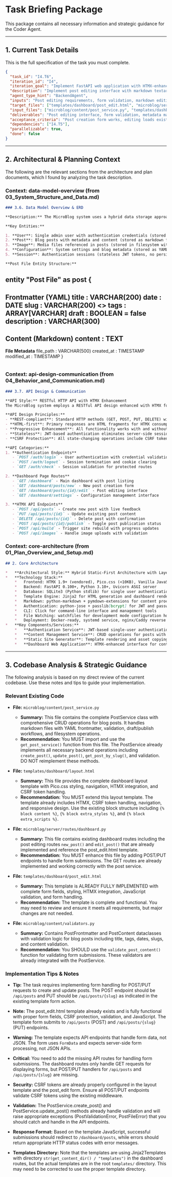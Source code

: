 # Task Briefing Package

This package contains all necessary information and strategic guidance for the Coder Agent.

---

## 1. Current Task Details

This is the full specification of the task you must complete.

```json
{
  "task_id": "I4.T6",
  "iteration_id": "I4",
  "iteration_goal": "Implement FastAPI web application with HTMX-enhanced dashboard for content management, authentication UI, and basic CRUD operations",
  "description": "Implement post editing interface with markdown textarea, metadata fields, and form validation. Create post creation and editing templates with proper form handling.",
  "agent_type_hint": "BackendAgent",
  "inputs": "Post editing requirements, form validation, markdown editing interface",
  "target_files": ["templates/dashboard/post_edit.html", "microblog/server/routes/dashboard.py"],
  "input_files": ["microblog/content/post_service.py", "templates/dashboard/layout.html"],
  "deliverables": "Post editing interface, form validation, metadata management, create/edit templates",
  "acceptance_criteria": "Post creation form works, editing loads existing posts, validation prevents invalid data, draft/publish status manageable",
  "dependencies": ["I4.T5"],
  "parallelizable": true,
  "done": false
}
```

---

## 2. Architectural & Planning Context

The following are the relevant sections from the architecture and plan documents, which I found by analyzing the task description.

### Context: data-model-overview (from 03_System_Structure_and_Data.md)

```markdown
### 3.6. Data Model Overview & ERD

**Description:** The MicroBlog system uses a hybrid data storage approach combining a lightweight SQLite database for user authentication with filesystem-based storage for content. This design minimizes external dependencies while providing structured access to different data types.

**Key Entities:**

1. **User**: Single admin user with authentication credentials (stored in SQLite)
2. **Post**: Blog posts with metadata and content (stored as markdown files with YAML frontmatter)
3. **Image**: Media files referenced in posts (stored in filesystem with metadata tracking)
4. **Configuration**: System settings and blog metadata (stored as YAML configuration file)
5. **Session**: Authentication sessions (stateless JWT tokens, no persistent storage)

**Post File Entity Structure:**
```
entity "Post File" as post {
  --
  **Frontmatter (YAML)**
  title : VARCHAR(200)
  date : DATE
  slug : VARCHAR(200) <<optional>>
  tags : ARRAY[VARCHAR]
  draft : BOOLEAN = false
  description : VARCHAR(300)
  --
  **Content (Markdown)**
  content : TEXT
  --
  **File Metadata**
  file_path : VARCHAR(500)
  created_at : TIMESTAMP
  modified_at : TIMESTAMP
}
```
```

### Context: api-design-communication (from 04_Behavior_and_Communication.md)

```markdown
### 3.7. API Design & Communication

**API Style:** RESTful HTTP API with HTMX Enhancement
The MicroBlog system employs a RESTful API design enhanced with HTMX for dynamic interactions. This approach provides a traditional web application experience while enabling progressive enhancement through AJAX-style interactions without complex JavaScript frameworks.

**API Design Principles:**
- **REST-compliant**: Standard HTTP methods (GET, POST, PUT, DELETE) with semantic URLs
- **HTML-first**: Primary responses are HTML fragments for HTMX consumption
- **Progressive Enhancement**: All functionality works with and without JavaScript
- **Stateless**: JWT-based authentication eliminates server-side session management
- **CSRF Protection**: All state-changing operations include CSRF token validation

**API Categories:**
1. **Authentication Endpoints**
   - `POST /auth/login` - User authentication with credential validation
   - `POST /auth/logout` - Session termination and cookie clearing
   - `GET /auth/check` - Session validation for protected routes

2. **Dashboard Page Routes**
   - `GET /dashboard` - Main dashboard with post listing
   - `GET /dashboard/posts/new` - New post creation form
   - `GET /dashboard/posts/{id}/edit` - Post editing interface
   - `GET /dashboard/settings` - Configuration management interface

3. **HTMX API Endpoints**
   - `POST /api/posts` - Create new post with live feedback
   - `PUT /api/posts/{id}` - Update existing post content
   - `DELETE /api/posts/{id}` - Delete post with confirmation
   - `POST /api/posts/{id}/publish` - Toggle post publication status
   - `POST /api/build` - Trigger site rebuild with progress updates
   - `POST /api/images` - Handle image uploads with validation
```

### Context: core-architecture (from 01_Plan_Overview_and_Setup.md)

```markdown
## 2. Core Architecture

*   **Architectural Style:** Hybrid Static-First Architecture with Layered Monolith for Management
*   **Technology Stack:**
    *   Frontend: HTMX 1.9+ (vendored), Pico.css (<10KB), Vanilla JavaScript (minimal)
    *   Backend: FastAPI 0.100+, Python 3.10+, Uvicorn ASGI server
    *   Database: SQLite3 (Python stdlib) for single user authentication
    *   Template Engine: Jinja2 for HTML generation and dashboard rendering
    *   Markdown: python-markdown + pymdown-extensions for content processing
    *   Authentication: python-jose + passlib[bcrypt] for JWT and password hashing
    *   CLI: Click for command-line interface and management tools
    *   File Watching: watchfiles for development mode configuration hot-reload
    *   Deployment: Docker-ready, systemd service, nginx/Caddy reverse proxy support
*   **Key Components/Services:**
    *   **Authentication Service**: JWT-based single-user authentication with bcrypt password hashing
    *   **Content Management Service**: CRUD operations for posts with markdown processing and validation
    *   **Static Site Generator**: Template rendering and asset copying with atomic build process
    *   **Dashboard Web Application**: HTMX-enhanced interface for content management and live preview
```

---

## 3. Codebase Analysis & Strategic Guidance

The following analysis is based on my direct review of the current codebase. Use these notes and tips to guide your implementation.

### Relevant Existing Code

*   **File:** `microblog/content/post_service.py`
    *   **Summary:** This file contains the complete PostService class with comprehensive CRUD operations for blog posts. It handles markdown files with YAML frontmatter, validation, draft/publish workflows, and filesystem operations.
    *   **Recommendation:** You MUST import and use the `get_post_service()` function from this file. The PostService already implements all necessary backend operations including `create_post()`, `update_post()`, `get_post_by_slug()`, and validation. DO NOT reimplement these methods.

*   **File:** `templates/dashboard/layout.html`
    *   **Summary:** This file provides the complete dashboard layout template with Pico.css styling, navigation, HTMX integration, and CSRF token handling.
    *   **Recommendation:** You MUST extend this layout template. The template already includes HTMX, CSRF token handling, navigation, and responsive design. Use the existing block structure including `{% block content %}`, `{% block extra_styles %}`, and `{% block extra_scripts %}`.

*   **File:** `microblog/server/routes/dashboard.py`
    *   **Summary:** This file contains existing dashboard routes including the post editing routes `new_post()` and `edit_post()` that are already implemented and reference the post_edit.html template.
    *   **Recommendation:** You MUST enhance this file by adding POST/PUT endpoints to handle form submissions. The GET routes are already implemented and working correctly with the post service.

*   **File:** `templates/dashboard/post_edit.html`
    *   **Summary:** This template is ALREADY FULLY IMPLEMENTED with complete form fields, styling, HTMX integration, JavaScript validation, and form handling.
    *   **Recommendation:** The template is complete and functional. You may need to review and ensure it meets all requirements, but major changes are not needed.

*   **File:** `microblog/content/validators.py`
    *   **Summary:** Contains PostFrontmatter and PostContent dataclasses with validation logic for blog posts including title, tags, dates, slugs, and content validation.
    *   **Recommendation:** You SHOULD use the `validate_post_content()` function for validating form submissions. These validators are already integrated with the PostService.

### Implementation Tips & Notes

*   **Tip:** The task requires implementing form handling for POST/PUT requests to create and update posts. The POST endpoint should be `/api/posts` and PUT should be `/api/posts/{slug}` as indicated in the existing template form action.

*   **Note:** The post_edit.html template already exists and is fully functional with proper form fields, CSRF protection, validation, and JavaScript. The template form submits to `/api/posts` (POST) and `/api/posts/{slug}` (PUT) endpoints.

*   **Warning:** The template expects API endpoints that handle form data, not JSON. The form uses `FormData` and expects server-side form processing, not JSON APIs.

*   **Critical:** You need to add the missing API routes for handling form submissions. The dashboard routes only handle GET requests for displaying forms, but POST/PUT handlers for `/api/posts` and `/api/posts/{slug}` are missing.

*   **Security:** CSRF tokens are already properly configured in the layout template and the post_edit form. Ensure all POST/PUT endpoints validate CSRF tokens using the existing middleware.

*   **Validation:** The PostService.create_post() and PostService.update_post() methods already handle validation and will raise appropriate exceptions (PostValidationError, PostFileError) that you should catch and handle in the API endpoints.

*   **Response Format:** Based on the template JavaScript, successful submissions should redirect to `/dashboard/posts`, while errors should return appropriate HTTP status codes with error messages.

*   **Templates Directory:** Note that the templates are using Jinja2Templates with directory `str(get_content_dir() / "templates")` in the dashboard routes, but the actual templates are in the root `templates/` directory. This may need to be corrected to use the proper template directory.